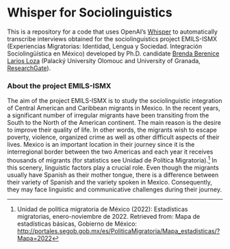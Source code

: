 # Whisper for Sociolinguistics

This is a repository for a code that uses OpenAI’s [Whisper](https://github.com/openai/whisper) to automatically transcribe interviews obtained for the sociolinguistics project EMILS-ISMX (Experiencias Migratorias: Identidad, Lengua y Sociedad. Integración Sociolingüística en México) developed by Ph.D. candidate [Brenda Berenice Larios Loza](https://upol.academia.edu/BrendaBereniceLariosLoza) (Palacký University Olomouc and University of Granada, [ResearchGate](https://www.researchgate.net/profile/Brenda-Larios-Loza)).

### About the project EMILS-ISMX

The aim of the project EMILS-ISMX is to study the sociolinguistic integration of Central American and Caribbean migrants in Mexico. In the recent years, a significant number of irregular migrants have been transiting from the South to the North of the American continent. The main reason is the desire to improve their quality of life. In other words, the migrants wish to escape poverty, violence, organized crime as well as other difficult aspects of their lives. Mexico is an important location in their journey since it is the interregional border between the two Americas and each year it receives thousands of migrants (for statistics see Unidad de Política Migratoria).[^1] In this scenery, linguistic factors play a crucial role. Even though the migrants usually have Spanish as their mother tongue, there is a difference between their variety of Spanish and the variety spoken in Mexico. Consequently, they may face linguistic and communicative challenges during their journey.

[^1]: Unidad de política migratoria de México (2022): Estadísticas migratorias, enero-noviembre
de 2022. Retrieved from: Mapa de estadísticas básicas, Gobierno de México:
http://portales.segob.gob.mx/es/PoliticaMigratoria/Mapa_estadisticas/?Mapa=2022
